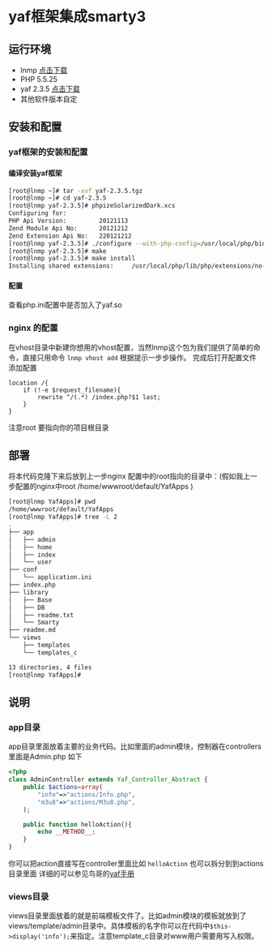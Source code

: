 # yaf框架集成smarty3
## 运行环境
- lnmp [点击下载](https://lnmp.org/download.html)
- PHP 5.5.25 
- yaf 2.3.5 [点击下载](http://pecl.php.net/package/yaf)
- 其他软件版本自定
## 安装和配置 
### yaf框架的安装和配置

#### 编译安装yaf框架

```bash
[root@lnmp ~]# tar -xvf yaf-2.3.5.tgz
[root@lnmp ~]# cd yaf-2.3.5
[root@lnmp yaf-2.3.5]# phpizeSolarizedDark.xcs
Configuring for:
PHP Api Version:         20121113
Zend Module Api No:      20121212
Zend Extension Api No:   220121212
[root@lnmp yaf-2.3.5]# ./configure --with-php-config=/usr/local/php/bin/php-config
[root@lnmp yaf-2.3.5]# make
[root@lnmp yaf-2.3.5]# make install
Installing shared extensions:     /usr/local/php/lib/php/extensions/no-debug-non-zts-20121212/
```

#### 配置 

查看php.ini配置中是否加入了yaf.so

### nginx 的配置
在vhost目录中新建你想用的vhost配置，当然lnmp这个包为我们提供了简单的命令，直接只用命令
`lnmp vhost add` 根据提示一步步操作。
完成后打开配置文件添加配置
```
location /{
    if (!-e $request_filename){
        rewrite ^/(.*) /index.php?$1 last;
    }
}
```
注意root 要指向你的项目根目录

## 部署

将本代码克隆下来后放到上一步nginx 配置中的root指向的目录中：(假如我上一步配置的nginx中root /home/wwwroot/default/YafApps )
```bash
[root@lnmp YafApps]# pwd
/home/wwwroot/default/YafApps
[root@lnmp YafApps]# tree -L 2
.
├── app
│   ├── admin
│   ├── home
│   ├── index
│   └── user
├── conf
│   └── application.ini
├── index.php
├── library
│   ├── Base
│   ├── DB
│   ├── readme.txt
│   └── Smarty
├── readme.md
└── views
    ├── templates
    └── templates_c

13 directories, 4 files
[root@lnmp YafApps]# 
```

## 说明
### app目录
app目录里面放着主要的业务代码。比如里面的admin模块，控制器在controllers里面是Admin.php
如下

```php
<?php
class AdminController extends Yaf_Controller_Abstract {
    public $actions=array(
        "info"=>"actions/Info.php",
        "m3u8"=>"actions/M3u8.php",
    );

    public function helloAction(){
        echo __METHOD__;
    }
}
```
你可以把action直接写在controller里面比如 `helloAction` 也可以拆分到到actions目录里面
详细的可以参见鸟哥的[yaf手册](http://www.laruence.com/manual/)
### views目录
views目录里面放着的就是前端模板文件了。比如admin模块的模板就放到了views/template/admin目录中。具体模板的名字你可以在代码中`$this->display('info');`来指定。注意template_c目录对www用户需要用写入权限。
